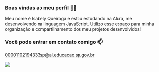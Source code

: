 ### Boas vindas ao meu perfil 💙💙

Meu nome é Isabely Queiroga e estou estudando na Alura, me desenvolvendo na linguagem JavaScript.
Utilizo esse espaço para minha organização e compartilhamento dos meu projetos desenvolvidos!

### Você pode entrar em contato comigo 📫

00001102194333sp@al.educacao.sp.gov.br

![](https://tenor.com/pt-BR/view/plink-wide-cat-plink-cat-meow-gif-27396868)



